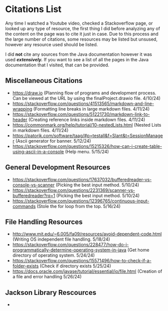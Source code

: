 # Citations List
Any time I watched a Youtube video, checked a Stackoverflow page, or looked up any type of resource, the first thing I did before analyzing any of the content on the page was to cite it just in case. Due to this process and the large number of citations, some resources may be listed but unsused, however any resource used should be listed.

I did **not** cite any sources from the Java documentation however it was used ***extensively.*** If you want to see a list of all the pages in the Java documentation that I visited, that can be provided.

## Miscellaneous Citations
- https://draw.io (Planning flow of programs and development process. Can be viewed at the URL by using the finalProject.drawio file. 4/10/24)
- https://stackoverflow.com/questions/41513565/markdown-and-line-wrapping (Formatting line breaks in large markdown files. 4/11/24)
- https://stackoverflow.com/questions/51221730/markdown-link-to-header (Creating reference links inside markdown files. 4/11/24)
- https://commonmark.org/help/tutorial/10-nestedLists.html (Nested Lists in markdown files. 4/11/24)
- https://patorjk.com/software/taag/#p=testall&f=Slant&t=SessionManager (Ascii generator for banner. 5/12/24)
- https://stackoverflow.com/questions/15215326/how-can-i-create-table-using-ascii-in-a-console (Help menu. 5/15/24)

## General Development Resources
- https://stackoverflow.com/questions/17637032/bufferedreader-vs-console-vs-scanner (Picking the best input method. 5/10/24)
- https://stackoverflow.com/questions/2231369/scanner-vs-bufferedreader?rq=1 (Picking the best input method. 5/10/24)
- https://stackoverflow.com/questions/12396765/continuous-input-commands (Stole the for loop from the top. 5/16/24)

## File Handling Resources
- http://www.mit.edu/~6.005/fa09/resources/avoid-dependent-code.html (Writing OS independent file handling. 5/18/24)
- https://stackoverflow.com/questions/228477/how-do-i-programmatically-determine-operating-system-in-java (Get home directory of operating system. 5/24/24)
- https://stackoverflow.com/questions/15571496/how-to-check-if-a-folder-exists (Check if directory exists 5/25/24)
- https://docs.oracle.com/javase/tutorial/essential/io/file.html (Creation of a file and error handling 5/26/24)

## Jackson Library Rescources
- 
